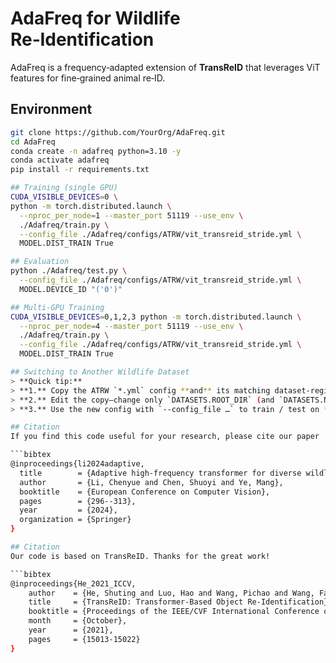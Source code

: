 # AdaFreq for Wildlife Re‑Identification  
AdaFreq is a frequency‑adapted extension of **TransReID** that leverages ViT features for fine‑grained animal re‑ID.

## Environment
```bash
git clone https://github.com/YourOrg/AdaFreq.git
cd AdaFreq
conda create -n adafreq python=3.10 -y
conda activate adafreq
pip install -r requirements.txt

## Training (single GPU)
CUDA_VISIBLE_DEVICES=0 \
python -m torch.distributed.launch \
  --nproc_per_node=1 --master_port 51119 --use_env \
  ./Adafreq/train.py \
  --config_file ./Adafreq/configs/ATRW/vit_transreid_stride.yml \
  MODEL.DIST_TRAIN True

## Evaluation
python ./Adafreq/test.py \
  --config_file ./Adafreq/configs/ATRW/vit_transreid_stride.yml \
  MODEL.DEVICE_ID "('0')"

## Multi‑GPU Training
CUDA_VISIBLE_DEVICES=0,1,2,3 python -m torch.distributed.launch \
  --nproc_per_node=4 --master_port 51119 --use_env \
  ./Adafreq/train.py \
  --config_file ./Adafreq/configs/ATRW/vit_transreid_stride.yml \
  MODEL.DIST_TRAIN True

## Switching to Another Wildlife Dataset
> **Quick tip:**  
> **1.** Copy the ATRW `*.yml` config **and** its matching dataset‑registration snippet in the Python files.  
> **2.** Edit the copy—change only `DATASETS.ROOT_DIR` (and `DATASETS.NAMES` if you wish).  
> **3.** Use the new config with `--config_file …` to train / test on *any* wildlife dataset.

## Citation
If you find this code useful for your research, please cite our paper

```bibtex
@inproceedings{li2024adaptive,
  title        = {Adaptive high-frequency transformer for diverse wildlife re-identification},
  author       = {Li, Chenyue and Chen, Shuoyi and Ye, Mang},
  booktitle    = {European Conference on Computer Vision},
  pages        = {296--313},
  year         = {2024},
  organization = {Springer}
}

## Citation
Our code is based on TransReID. Thanks for the great work!

```bibtex
@inproceedings{He_2021_ICCV,
    author    = {He, Shuting and Luo, Hao and Wang, Pichao and Wang, Fan and Li, Hao and Jiang, Wei},
    title     = {TransReID: Transformer-Based Object Re-Identification},
    booktitle = {Proceedings of the IEEE/CVF International Conference on Computer Vision (ICCV)},
    month     = {October},
    year      = {2021},
    pages     = {15013-15022}
}
